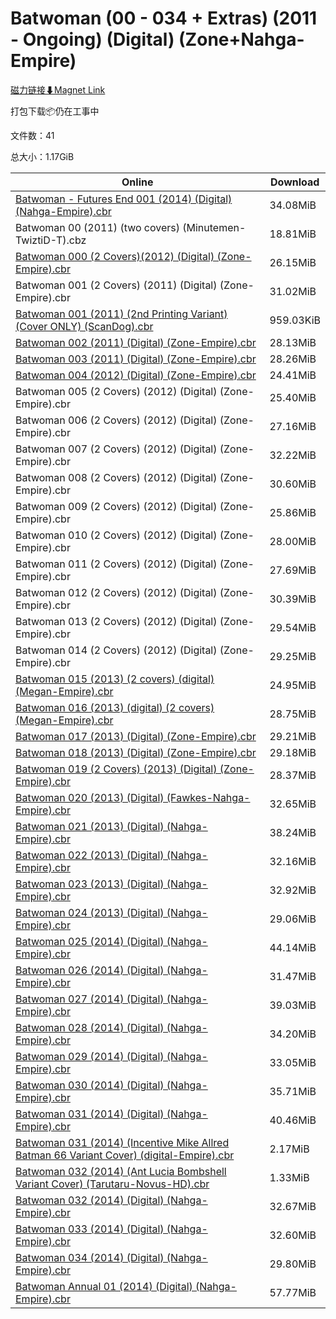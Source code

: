# Batwoman (00 - 034 + Extras) (2011 - Ongoing) (Digital) (Zone+Nahga-Empire)

[磁力链接⬇Magnet Link](magnet:?xt=urn:btih:0643285e3d32824ac0e47b2b5c6f5ff4503c0f97&dn=Batwoman%20%2800%20-%20034%20%2B%20Extras%29%20%282011%20-%20Ongoing%29%20%28Digital%29%20%28Zone%2BNahga-Empire%29)

打包下载📦仍在工事中

文件数：41

总大小：1.17GiB

Online | Download
--- | ---
[Batwoman - Futures End 001 (2014) (Digital) (Nahga-Empire).cbr](https://github.com/alicewish/markdown/blob/master/comic/Batwoman-Futures-End-001-2014-Digital-Nahga-Empire-cbr.md) | 34.08MiB
Batwoman 00 (2011) (two covers) (Minutemen-TwiztiD-T).cbz | 18.81MiB
[Batwoman 000 (2 Covers)(2012) (Digital) (Zone-Empire).cbr](https://github.com/alicewish/markdown/blob/master/comic/Batwoman-000-2-Covers-2012-Digital-Zone-Empire-cbr.md) | 26.15MiB
Batwoman 001 (2 Covers) (2011) (Digital) (Zone-Empire).cbr | 31.02MiB
[Batwoman 001 (2011) (2nd Printing Variant) (Cover ONLY) (ScanDog).cbr](https://github.com/alicewish/markdown/blob/master/comic/Batwoman-001-2011-2nd-Printing-Variant-Cover-ONLY-ScanDog-cbr.md) | 959.03KiB
[Batwoman 002 (2011) (Digital) (Zone-Empire).cbr](https://github.com/alicewish/markdown/blob/master/comic/Batwoman-002-2011-Digital-Zone-Empire-cbr.md) | 28.13MiB
[Batwoman 003 (2011) (Digital) (Zone-Empire).cbr](https://github.com/alicewish/markdown/blob/master/comic/Batwoman-003-2011-Digital-Zone-Empire-cbr.md) | 28.26MiB
[Batwoman 004 (2012) (Digital) (Zone-Empire).cbr](https://github.com/alicewish/markdown/blob/master/comic/Batwoman-004-2012-Digital-Zone-Empire-cbr.md) | 24.41MiB
Batwoman 005 (2 Covers) (2012) (Digital) (Zone-Empire).cbr | 25.40MiB
Batwoman 006 (2 Covers) (2012) (Digital) (Zone-Empire).cbr | 27.16MiB
Batwoman 007 (2 Covers) (2012) (Digital) (Zone-Empire).cbr | 32.22MiB
Batwoman 008 (2 Covers) (2012) (Digital) (Zone-Empire).cbr | 30.60MiB
Batwoman 009 (2 Covers) (2012) (Digital) (Zone-Empire).cbr | 25.86MiB
Batwoman 010 (2 Covers) (2012) (Digital) (Zone-Empire).cbr | 28.00MiB
Batwoman 011 (2 Covers) (2012) (Digital) (Zone-Empire).cbr | 27.69MiB
Batwoman 012 (2 Covers) (2012) (Digital) (Zone-Empire).cbr | 30.39MiB
Batwoman 013 (2 Covers) (2012) (Digital) (Zone-Empire).cbr | 29.54MiB
Batwoman 014 (2 Covers) (2012) (Digital) (Zone-Empire).cbr | 29.25MiB
[Batwoman 015 (2013) (2 covers) (digital) (Megan-Empire).cbr](https://github.com/alicewish/markdown/blob/master/comic/Batwoman-015-2013-2-covers-digital-Megan-Empire-cbr.md) | 24.95MiB
[Batwoman 016 (2013) (digital) (2 covers) (Megan-Empire).cbr](https://github.com/alicewish/markdown/blob/master/comic/Batwoman-016-2013-digital-2-covers-Megan-Empire-cbr.md) | 28.75MiB
[Batwoman 017 (2013) (Digital) (Zone-Empire).cbr](https://github.com/alicewish/markdown/blob/master/comic/Batwoman-017-2013-Digital-Zone-Empire-cbr.md) | 29.21MiB
[Batwoman 018 (2013) (Digital) (Zone-Empire).cbr](https://github.com/alicewish/markdown/blob/master/comic/Batwoman-018-2013-Digital-Zone-Empire-cbr.md) | 29.18MiB
[Batwoman 019 (2 Covers) (2013) (Digital) (Zone-Empire).cbr](https://github.com/alicewish/markdown/blob/master/comic/Batwoman-019-2-Covers-2013-Digital-Zone-Empire-cbr.md) | 28.37MiB
[Batwoman 020 (2013) (Digital) (Fawkes-Nahga-Empire).cbr](https://github.com/alicewish/markdown/blob/master/comic/Batwoman-020-2013-Digital-Fawkes-Nahga-Empire-cbr.md) | 32.65MiB
[Batwoman 021 (2013) (Digital) (Nahga-Empire).cbr](https://github.com/alicewish/markdown/blob/master/comic/Batwoman-021-2013-Digital-Nahga-Empire-cbr.md) | 38.24MiB
[Batwoman 022 (2013) (Digital) (Nahga-Empire).cbr](https://github.com/alicewish/markdown/blob/master/comic/Batwoman-022-2013-Digital-Nahga-Empire-cbr.md) | 32.16MiB
[Batwoman 023 (2013) (Digital) (Nahga-Empire).cbr](https://github.com/alicewish/markdown/blob/master/comic/Batwoman-023-2013-Digital-Nahga-Empire-cbr.md) | 32.92MiB
[Batwoman 024 (2013) (Digital) (Nahga-Empire).cbr](https://github.com/alicewish/markdown/blob/master/comic/Batwoman-024-2013-Digital-Nahga-Empire-cbr.md) | 29.06MiB
[Batwoman 025 (2014) (Digital) (Nahga-Empire).cbr](https://github.com/alicewish/markdown/blob/master/comic/Batwoman-025-2014-Digital-Nahga-Empire-cbr.md) | 44.14MiB
[Batwoman 026 (2014) (Digital) (Nahga-Empire).cbr](https://github.com/alicewish/markdown/blob/master/comic/Batwoman-026-2014-Digital-Nahga-Empire-cbr.md) | 31.47MiB
[Batwoman 027 (2014) (Digital) (Nahga-Empire).cbr](https://github.com/alicewish/markdown/blob/master/comic/Batwoman-027-2014-Digital-Nahga-Empire-cbr.md) | 39.03MiB
[Batwoman 028 (2014) (Digital) (Nahga-Empire).cbr](https://github.com/alicewish/markdown/blob/master/comic/Batwoman-028-2014-Digital-Nahga-Empire-cbr.md) | 34.20MiB
[Batwoman 029 (2014) (Digital) (Nahga-Empire).cbr](https://github.com/alicewish/markdown/blob/master/comic/Batwoman-029-2014-Digital-Nahga-Empire-cbr.md) | 33.05MiB
[Batwoman 030 (2014) (Digital) (Nahga-Empire).cbr](https://github.com/alicewish/markdown/blob/master/comic/Batwoman-030-2014-Digital-Nahga-Empire-cbr.md) | 35.71MiB
[Batwoman 031 (2014) (Digital) (Nahga-Empire).cbr](https://github.com/alicewish/markdown/blob/master/comic/Batwoman-031-2014-Digital-Nahga-Empire-cbr.md) | 40.46MiB
[Batwoman 031 (2014) (Incentive Mike Allred Batman 66 Variant Cover) (digital-Empire).cbr](https://github.com/alicewish/markdown/blob/master/comic/Batwoman-031-2014-Incentive-Mike-Allred-Batman-66-Variant-Cover-digital-Empire-cbr.md) | 2.17MiB
[Batwoman 032 (2014) (Ant Lucia Bombshell Variant Cover) (Tarutaru-Novus-HD).cbr](https://github.com/alicewish/markdown/blob/master/comic/Batwoman-032-2014-Ant-Lucia-Bombshell-Variant-Cover-Tarutaru-Novus-HD-cbr.md) | 1.33MiB
[Batwoman 032 (2014) (Digital) (Nahga-Empire).cbr](https://github.com/alicewish/markdown/blob/master/comic/Batwoman-032-2014-Digital-Nahga-Empire-cbr.md) | 32.67MiB
[Batwoman 033 (2014) (Digital) (Nahga-Empire).cbr](https://github.com/alicewish/markdown/blob/master/comic/Batwoman-033-2014-Digital-Nahga-Empire-cbr.md) | 32.60MiB
[Batwoman 034 (2014) (Digital) (Nahga-Empire).cbr](https://github.com/alicewish/markdown/blob/master/comic/Batwoman-034-2014-Digital-Nahga-Empire-cbr.md) | 29.80MiB
[Batwoman Annual 01 (2014) (Digital) (Nahga-Empire).cbr](https://github.com/alicewish/markdown/blob/master/comic/Batwoman-Annual-01-2014-Digital-Nahga-Empire-cbr.md) | 57.77MiB
